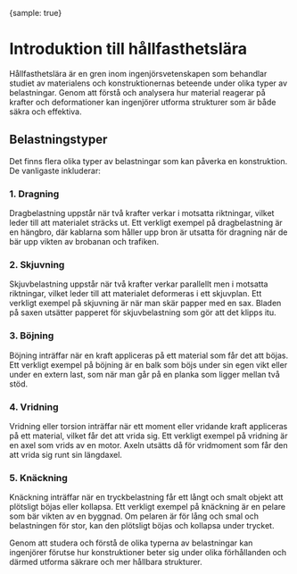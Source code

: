 {sample: true}

# Introduktion till hållfasthetslära

Hållfasthetslära är en gren inom ingenjörsvetenskapen som behandlar studiet av materialens och konstruktionernas beteende under olika typer av belastningar. Genom att förstå och analysera hur material reagerar på krafter och deformationer kan ingenjörer utforma strukturer som är både säkra och effektiva.

## Belastningstyper

Det finns flera olika typer av belastningar som kan påverka en konstruktion. De vanligaste inkluderar:

### 1. Dragning
Dragbelastning uppstår när två krafter verkar i motsatta riktningar, vilket leder till att materialet sträcks ut. Ett verkligt exempel på dragbelastning är en hängbro, där kablarna som håller upp bron är utsatta för dragning när de bär upp vikten av brobanan och trafiken.

### 2. Skjuvning
Skjuvbelastning uppstår när två krafter verkar parallellt men i motsatta riktningar, vilket leder till att materialet deformeras i ett skjuvplan. Ett verkligt exempel på skjuvning är när man skär papper med en sax. Bladen på saxen utsätter papperet för skjuvbelastning som gör att det klipps itu.

### 3. Böjning
Böjning inträffar när en kraft appliceras på ett material som får det att böjas. Ett verkligt exempel på böjning är en balk som böjs under sin egen vikt eller under en extern last, som när man går på en planka som ligger mellan två stöd.

### 4. Vridning
Vridning eller torsion inträffar när ett moment eller vridande kraft appliceras på ett material, vilket får det att vrida sig. Ett verkligt exempel på vridning är en axel som vrids av en motor. Axeln utsätts då för vridmoment som får den att vrida sig runt sin längdaxel.

### 5. Knäckning
Knäckning inträffar när en tryckbelastning får ett långt och smalt objekt att plötsligt böjas eller kollapsa. Ett verkligt exempel på knäckning är en pelare som bär vikten av en byggnad. Om pelaren är för lång och smal och belastningen för stor, kan den plötsligt böjas och kollapsa under trycket.

Genom att studera och förstå de olika typerna av belastningar kan ingenjörer förutse hur konstruktioner beter sig under olika förhållanden och därmed utforma säkrare och mer hållbara strukturer.
